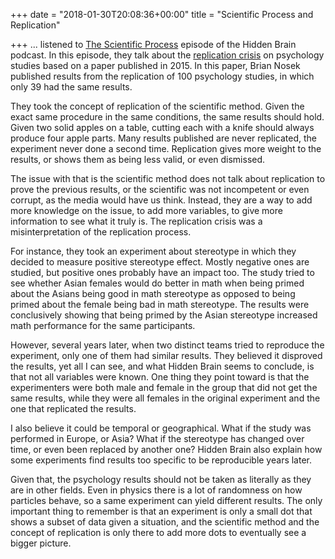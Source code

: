 +++
date = "2018-01-30T20:08:36+00:00"
title = "Scientific Process and Replication"

+++
... listened to [The Scientific Process](https://www.npr.org/2016/05/24/477921050/when-great-minds-think-unlike-inside-sciences-replication-crisis) episode of the Hidden Brain podcast. In this episode, they talk about the [replication crisis](https://en.wikipedia.org/wiki/Replication_crisis) on psychology studies based on a paper published in 2015. In this paper, Brian Nosek published results from the replication of 100 psychology studies, in which only 39 had the same results.

They took the concept of replication of the scientific method. Given the exact same procedure in the same conditions, the same results should hold. Given two solid apples on a table, cutting each with a knife should always produce four apple parts. Many results published are never replicated, the experiment never done a second time. Replication gives more weight to the results, or shows them as being less valid, or even dismissed.

The issue with that is the scientific method does not talk about replication to prove the previous results, or the scientific was not incompetent or even corrupt, as the media would have us think. Instead, they are a way to add more knowledge on the issue, to add more variables, to give more information to see what it truly is. The replication crisis was a misinterpretation of the replication process.

For instance, they took an experiment about stereotype in which they decided to measure positive stereotype effect. Mostly negative ones are studied, but positive ones probably have an impact too. The study tried to see whether Asian females would do better in math when being primed about the Asians being good in math stereotype as opposed to being primed about the female being bad in math stereotype. The results were conclusively showing that being primed by the Asian stereotype increased math performance for the same participants.

However, several years later, when two distinct teams tried to reproduce the experiment, only one of them had similar results. They believed it disproved the results, yet all I can see, and what Hidden Brain seems to conclude, is that not all variables were known. One thing they point toward is that the experimenters were both male and female in the group that did not get the same results, while they were all females in the original experiment and the one that replicated the results.

I also believe it could be temporal or geographical. What if the study was performed in Europe, or Asia? What if the stereotype has changed over time, or even been replaced by another one? Hidden Brain also explain how some experiments find results too specific to be reproducible years later.

Given that, the psychology results should not be taken as literally as they are in other fields. Even in physics there is a lot of randomness on how particles behave, so a same experiment can yield different results. The only important thing to remember is that an experiment is only a small dot that shows a subset of data given a situation, and the scientific method and the concept of replication is only there to add more dots to eventually see a bigger picture.